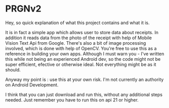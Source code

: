 # PRGNv2

Hey, so quick explanation of what this project contains and what it is.

It is in fact a simple app which allows user to store data about receipts. In addition it reads data from the photo of the receipt 
with help of Mobile Vision Text Api from Google. There's also a bit of image processing involved, which is done with help of OpenCV. 
You're free to use this as a reference in building your own apps. Although I must warn you - I've written this while not being an 
experienced Android dev, so the code might not be super efficient, efective or otherwise ideal. Not everything might be as it should.

Anyway my point is : use this at your own risk. I'm not currently an authority on Android Development.

I think that you can just download and run this, without any additional steps needed. Just remember you have to run this on api 21 or higher.
